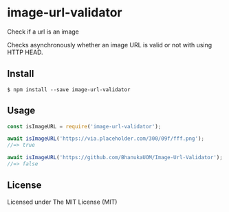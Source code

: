 # image-url-validator

Check if a url is an image

Checks asynchronously whether an image URL is valid or not with using HTTP HEAD.

## Install

```
$ npm install --save image-url-validator
```


## Usage

```js
const isImageURL = require('image-url-validator');

await isImageURL('https://via.placeholder.com/300/09f/fff.png');
//=> true

await isImageURL('https://github.com/BhanukaUOM/Image-Url-Validator');
//=> false
```

## License

Licensed under The MIT License (MIT)